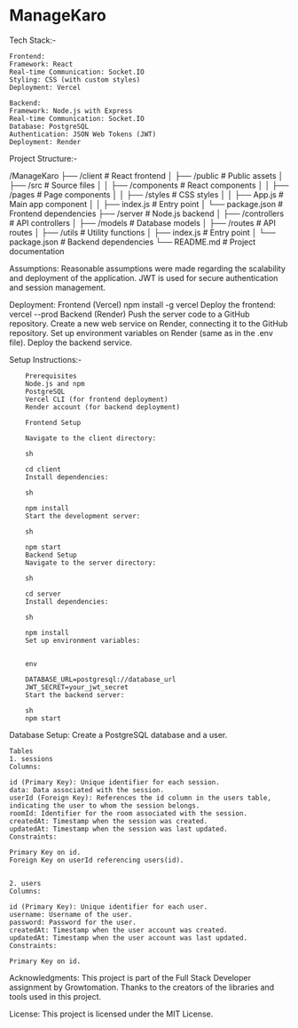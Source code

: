 # ManageKaro




Tech Stack:-

    Frontend:
    Framework: React
    Real-time Communication: Socket.IO
    Styling: CSS (with custom styles)
    Deployment: Vercel

    Backend:
    Framework: Node.js with Express
    Real-time Communication: Socket.IO
    Database: PostgreSQL
    Authentication: JSON Web Tokens (JWT)
    Deployment: Render


Project Structure:-

/ManageKaro
        ├── /client            # React frontend
        │   ├── /public        # Public assets
        │   ├── /src           # Source files
        │   │   ├── /components # React components
        │   │   ├── /pages      # Page components
        │   │   ├── /styles     # CSS styles
        │   │   ├── App.js      # Main app component
        │   │   ├── index.js    # Entry point
        │   └── package.json   # Frontend dependencies
        ├── /server            # Node.js backend
        │   ├── /controllers   # API controllers
        │   ├── /models        # Database models
        │   ├── /routes        # API routes
        │   ├── /utils         # Utility functions
        │   ├── index.js       # Entry point
        │   └── package.json   # Backend dependencies
        └── README.md          # Project documentation




Assumptions:
    Reasonable assumptions were made regarding the scalability and deployment of the application.
    JWT is used for secure authentication and session management.

Deployment:
    Frontend (Vercel)
    npm install -g vercel
    Deploy the frontend:
    vercel --prod
    Backend (Render)
    Push the server code to a GitHub repository.
    Create a new web service on Render, connecting it to the GitHub repository.
    Set up environment variables on Render (same as in the .env file).
    Deploy the backend service.



Setup Instructions:-

        Prerequisites
        Node.js and npm
        PostgreSQL
        Vercel CLI (for frontend deployment)
        Render account (for backend deployment)

        Frontend Setup

        Navigate to the client directory:

        sh
        
        cd client
        Install dependencies:

        sh
        
        npm install
        Start the development server:

        sh
        
        npm start
        Backend Setup
        Navigate to the server directory:

        sh
        
        cd server
        Install dependencies:

        sh
        
        npm install
        Set up environment variables:


        env
        
        DATABASE_URL=postgresql://database_url
        JWT_SECRET=your_jwt_secret
        Start the backend server:

        sh
        npm start

Database Setup:
    Create a PostgreSQL database and a user.

    Tables
    1. sessions
    Columns:

    id (Primary Key): Unique identifier for each session.
    data: Data associated with the session.
    userId (Foreign Key): References the id column in the users table, indicating the user to whom the session belongs.
    roomId: Identifier for the room associated with the session.
    createdAt: Timestamp when the session was created.
    updatedAt: Timestamp when the session was last updated.
    Constraints:

    Primary Key on id.
    Foreign Key on userId referencing users(id).


    2. users
    Columns:

    id (Primary Key): Unique identifier for each user.
    username: Username of the user.
    password: Password for the user.
    createdAt: Timestamp when the user account was created.
    updatedAt: Timestamp when the user account was last updated.
    Constraints:

    Primary Key on id.



Acknowledgments:
    This project is part of the Full Stack Developer assignment by Growtomation.
    Thanks to the creators of the libraries and tools used in this project.


License:
    This project is licensed under the MIT License.

